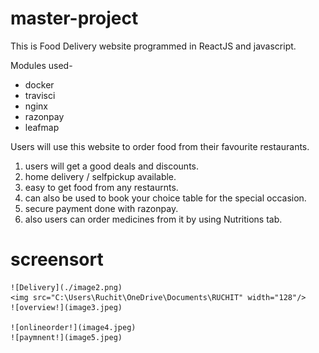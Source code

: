 # master-project

This is Food Delivery website programmed in ReactJS and javascript.

Modules used-

  - docker
  - travisci
  - nginx
  - razonpay
  - leafmap
  
  Users will use this website to order food from their favourite restaurants.
  1. users will get a good deals and discounts.
  2. home delivery / selfpickup available.
  3. easy to get food from any restaurnts.
  4. can also be used to book your choice table for the special occasion.
  5. secure payment done with razonpay.
  6. also users can order medicines from it by using Nutritions tab.
  
  # screensort
    ![Delivery](./image2.png)
    <img src="C:\Users\Ruchit\OneDrive\Documents\RUCHIT" width="128"/>
    ![overview!](image3.jpeg)
    
    ![onlineorder!](image4.jpeg)
    ![paymnent!](image5.jpeg)



  